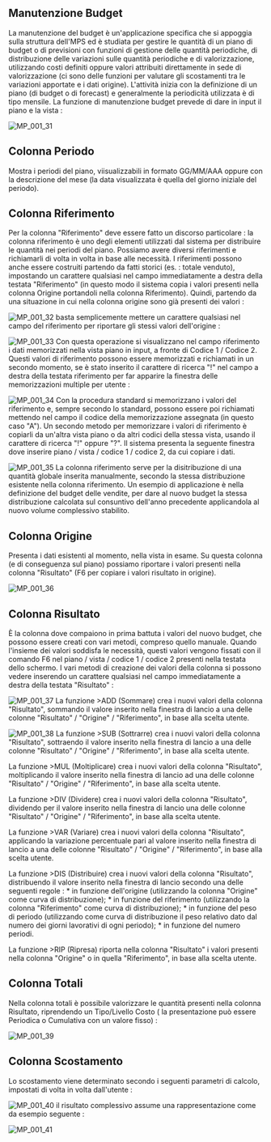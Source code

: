 ## Manutenzione Budget
La manutenzione del budget è un'applicazione specifica che si appoggia sulla struttura dell'MPS ed è studiata per gestire le quantità di un piano di budget o di previsioni con funzioni di gestione delle
quantità periodiche, di distribuzione delle variazioni sulle quantità periodiche e di valorizzazione, utilizzando costi definiti oppure valori attribuiti direttamente in sede di valorizzazione (ci sono delle funzioni per valutare gli scostamenti tra le variazioni apportate e i dati origine).
L'attività inizia con la definizione di un piano (di budget o di forecast) e generalmente la periodicità utilizzata è di tipo mensile.
La funzione di manutenzione budget prevede di dare in input il piano e la vista : 

![MP_001_31](https://doc.smeup.com/immagini/MBDOC_OGG-P_MPBMPR/MP_001_31.png)
## Colonna Periodo
Mostra i periodi del piano, viisualizzabili in formato GG/MM/AAA oppure con la descrizione del mese (la data visualizzata è quella del giorno iniziale del periodo).

## Colonna Riferimento
Per la colonna "Riferimento" deve essere fatto un discorso particolare :  la colonna riferimento è uno degli elementi utilizzati dal sistema per distribuire le quantità nei periodi del piano.
Possiamo avere diversi riferimenti e richiamarli di volta in volta in base alle necessità.
I riferimenti possono anche essere costruiti partendo da fatti storici (es. :  totale venduto), impostando un carattere qualsiasi nel campo immediatamente a destra della testata "Riferimento" (in questo modo il sistema copia i valori presenti nella colonna Origine portandoli nella colonna Riferimento).
Quindi, partendo da una situazione in cui nella colonna origine sono già presenti dei valori : 

![MP_001_32](https://doc.smeup.com/immagini/MBDOC_OGG-P_MPBMPR/MP_001_32.png)
basta semplicemente mettere un carattere qualsiasi nel campo del riferimento per riportare gli stessi valori dell'origine : 

![MP_001_33](https://doc.smeup.com/immagini/MBDOC_OGG-P_MPBMPR/MP_001_33.png)
Con questa operazione si visualizzano nel campo riferimento i dati memorizzati nella vista piano in input, a fronte di Codice 1 / Codice 2.
Questi valori di riferimento possono essere memorizzati e richiamati in un secondo momento, se è stato inserito il carattere di ricerca "!" nel campo a destra della testata riferimento per far apparire la
finestra delle memorizzazioni multiple per utente : 

![MP_001_34](https://doc.smeup.com/immagini/MBDOC_OGG-P_MPBMPR/MP_001_34.png)
Con la procedura standard si memorizzano i valori del riferimento e, sempre secondo lo standard, possono essere poi richiamati mettendo nel campo il codice della memorizzazione assegnata (in questo caso "A").
Un secondo metodo per memorizzare i valori di riferimento è copiarli da un'altra vista piano o da altri codici della stessa vista, usando il carattere di ricerca "!" oppure "?".
Il sistema presenta la seguente finestra dove inserire piano / vista / codice 1 / codice 2, da cui copiare i dati.

![MP_001_35](https://doc.smeup.com/immagini/MBDOC_OGG-P_MPBMPR/MP_001_35.png)
La colonna riferimento serve per la disitribuzione di una quantità globale inserita manualmente, secondo la stessa distribuzione esistente nella colonna riferimento.
Un esempio di applicazione è nella definizione del budget delle vendite, per dare al nuovo budget la stessa distribuzione calcolata sul consuntivo dell'anno precedente applicandola al nuovo volume complessivo stabilito.

## Colonna Origine
Presenta i dati esistenti al momento, nella vista in esame. Su questa colonna (e di conseguenza sul piano) possiamo riportare i valori presenti nella colonna "Risultato" (F6 per copiare i valori risultato in origine).

![MP_001_36](https://doc.smeup.com/immagini/MBDOC_OGG-P_MPBMPR/MP_001_36.png)
## Colonna Risultato
È la colonna dove compaiono in prima battuta i valori del nuovo budget, che possono essere creati con vari metodi, compreso quello manuale.
Quando l'insieme dei valori soddisfa le necessità, questi valori vengono fissati con il comando F6 nel piano / vista / codice 1 / codice 2 presenti nella testata dello schermo.
I vari metodi di creazione dei valori della colonna si possono vedere inserendo un carattere qualsiasi nel campo immediatamente a destra della testata "Risultato" : 

![MP_001_37](https://doc.smeup.com/immagini/MBDOC_OGG-P_MPBMPR/MP_001_37.png)
La funzione >ADD (Sommare) crea i nuovi valori della colonna "Risultato", sommando il valore inserito nella finestra di lancio a una delle colonne "Risultato" / "Origine" / "Riferimento", in base
alla scelta utente.

![MP_001_38](https://doc.smeup.com/immagini/MBDOC_OGG-P_MPBMPR/MP_001_38.png)
La funzione >SUB (Sottrarre) crea i nuovi valori della colonna "Risultato",  sottraendo il valore inserito nella finestra di lancio a una delle colonne "Risultato" / "Origine" / "Riferimento", in base alla scelta utente.

La funzione >MUL (Moltiplicare) crea i nuovi valori della colonna "Risultato", moltiplicando il valore inserito nella finestra di lancio ad una delle colonne "Risultato" / "Origine" / "Riferimento", in base alla scelta utente.

La funzione >DIV (Dividere) crea i nuovi valori della colonna "Risultato", dividendo per il valore inserito nella finestra di lancio una delle colonne "Risultato" / "Origine" / "Riferimento", in base alla
scelta utente.

La funzione >VAR (Variare) crea i nuovi valori della colonna "Risultato", applicando la variazione percentuale pari al valore inserito nella finestra di lancio a una delle colonne "Risultato" / "Origine" / "Riferimento", in base alla scelta utente.

La funzione >DIS (Distribuire) crea i nuovi valori della colonna "Risultato", distribuendo il valore inserito nella finestra di lancio secondo una delle seguenti regole : 
 \* in funzione dell'origine (utilizzando la colonna "Origine" come curva di distribuzione);
 \* in funzione del riferimento (utilizzando la colonna "Riferimento" come curva di distribuzione);
 \* in funzione del peso di periodo (utilizzando come curva di distribuzione il peso relativo dato dal numero dei giorni lavorativi di ogni periodo);
 \* in funzione del numero periodi.

La funzione >RIP (Ripresa) riporta nella colonna "Risultato" i valori presenti nella colonna "Origine" o in quella "Riferimento", in base alla scelta utente.

## Colonna Totali
Nella colonna totali è possibile valorizzare le quantità presenti nella colonna Risultato, riprendendo un Tipo/Livello Costo ( la presentazione può essere Periodica o Cumulativa con un valore fisso) : 

![MP_001_39](https://doc.smeup.com/immagini/MBDOC_OGG-P_MPBMPR/MP_001_39.png)
## Colonna Scostamento
Lo scostamento viene determinato secondo i seguenti parametri di calcolo, impostati di volta in volta dall'utente : 

![MP_001_40](https://doc.smeup.com/immagini/MBDOC_OGG-P_MPBMPR/MP_001_40.png)
il risultato complessivo assume una rappresentazione come da esempio seguente : 

![MP_001_41](https://doc.smeup.com/immagini/MBDOC_OGG-P_MPBMPR/MP_001_41.png)